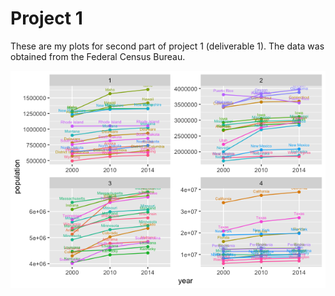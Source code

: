 # Project  1

These are my plots for second part of project 1 (deliverable 1). The data was obtained from the Federal Census Bureau.

![](Rplot16.png)
